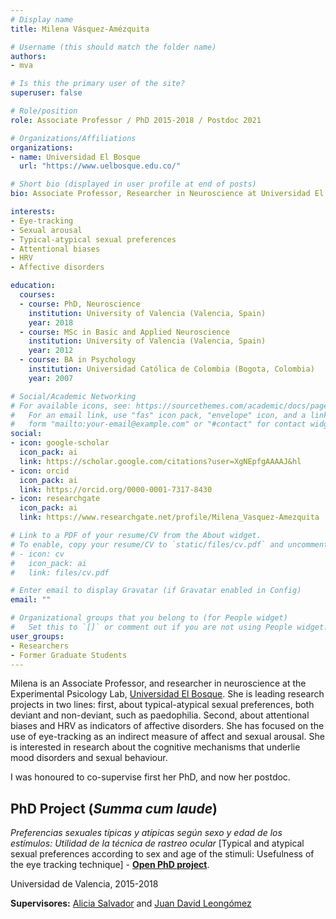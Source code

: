 ```yaml
---
# Display name
title: Milena Vásquez-Amézquita

# Username (this should match the folder name)
authors:
- mva

# Is this the primary user of the site?
superuser: false

# Role/position
role: Associate Professor / PhD 2015-2018 / Postdoc 2021

# Organizations/Affiliations
organizations:
- name: Universidad El Bosque
  url: "https://www.uelbosque.edu.co/"

# Short bio (displayed in user profile at end of posts)
bio: Associate Professor, Researcher in Neuroscience at Universidad El Bosque. Interested in the cognitive mechanisms that underlie mood disorders and sexual behaviour.

interests:
- Eye-tracking
- Sexual arousal
- Typical-atypical sexual preferences
- Attentional biases
- HRV
- Affective disorders

education:
  courses:
  - course: PhD, Neuroscience
    institution: University of Valencia (Valencia, Spain)
    year: 2018
  - course: MSc in Basic and Applied Neuroscience
    institution: University of Valencia (Valencia, Spain)
    year: 2012
  - course: BA in Psychology
    institution: Universidad Católica de Colombia (Bogota, Colombia)
    year: 2007

# Social/Academic Networking
# For available icons, see: https://sourcethemes.com/academic/docs/page-builder/#icons
#   For an email link, use "fas" icon pack, "envelope" icon, and a link in the
#   form "mailto:your-email@example.com" or "#contact" for contact widget.
social:
- icon: google-scholar
  icon_pack: ai
  link: https://scholar.google.com/citations?user=XgNEpfgAAAAJ&hl
- icon: orcid
  icon_pack: ai
  link: https://orcid.org/0000-0001-7317-8430
- icon: researchgate
  icon_pack: ai
  link: https://www.researchgate.net/profile/Milena_Vasquez-Amezquita

# Link to a PDF of your resume/CV from the About widget.
# To enable, copy your resume/CV to `static/files/cv.pdf` and uncomment the lines below.
# - icon: cv
#   icon_pack: ai
#   link: files/cv.pdf

# Enter email to display Gravatar (if Gravatar enabled in Config)
email: ""

# Organizational groups that you belong to (for People widget)
#   Set this to `[]` or comment out if you are not using People widget.
user_groups:
- Researchers
- Former Graduate Students
---
```


Milena is an Associate Professor, and researcher in neuroscience at the Experimental Psicology Lab, [Universidad El Bosque](https://www.uelbosque.edu.co/). She is leading research projects in two lines: first, about typical-atypical sexual preferences, both deviant and non-deviant, such as paedophilia. Second, about attentional biases and HRV as indicators of affective disorders. She has focused on the use of eye-tracking as an indirect measure of affect and sexual arousal. She is interested in research about the cognitive mechanisms that underlie mood disorders and sexual behaviour.

I was honoured to co-supervise first her PhD, and now her postdoc.

## **PhD Project (*Summa cum laude*)**  

*Preferencias sexuales típicas y atípicas según sexo y edad de los estímulos: Utilidad de la técnica de rastreo ocular* [Typical and atypical sexual preferences according to sex and age of the stimuli: Usefulness of the eye tracking technique] - [**Open PhD project**](https://roderic.uv.es/handle/10550/67639).

Universidad de Valencia, 2015-2018

**Supervisores:** [Alicia Salvador](https://www.uv.es/labnsc/miembros%20individualmente/miembrosaliciasalvador.html) and [Juan David Leongómez](/en/#about)
